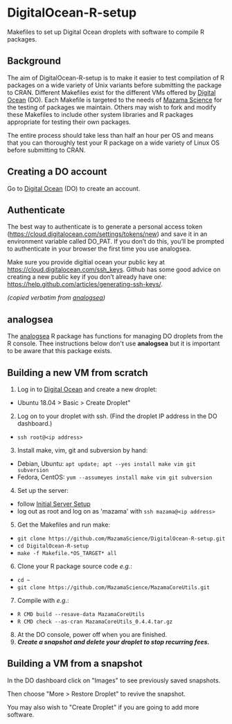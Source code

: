 # DigitalOcean-R-setup

Makefiles to set up Digital Ocean droplets with software to compile R packages.

## Background

The aim of DigitalOcean-R-setup is to make it easier to test compilation of R 
packages on a wide variety of Unix variants before submitting the package to
CRAN. Different Makefiles exist for the different VMs offered by
[Digital Ocean](http://digitalocean.com) (DO). Each Makefile is targeted to the needs of
[Mazama Science](http://mazamascience.com) for the testing of packages we maintain.
Others may wish to fork and modify these Makefiles to include other system 
libraries and R packages appropriate for testing their own packages.

The entire process should take less than half an hour per OS and means that you 
can thoroughly test your R package on a wide variety of Linux OS before submitting 
to CRAN.

## Creating a DO account

Go to [Digital Ocean](http://digitalocean.com) (DO) to create an account.

## Authenticate 

The best way to authenticate is to generate a personal access token 
(https://cloud.digitalocean.com/settings/tokens/new) and save it in an 
environment variable called DO_PAT. If you don’t do this, you’ll be prompted to 
authenticate in your browser the first time you use analogsea.

Make sure you provide digitial ocean your public key at 
https://cloud.digitalocean.com/ssh_keys. Github has some good advice on creating 
a new public key if you don’t already have one: 
https://help.github.com/articles/generating-ssh-keys/.

_(copied verbatim from [analogsea](https://analogsea.icu/index.html))_

## analogsea

The [analogsea](https://analogsea.icu/index.html) R package has functions for
managing DO droplets from the R console. Thee instructions below don't use 
**analogsea** but it is important to be aware that this package exists.

## Building a new VM from scratch

1. Log in to [Digital Ocean](http://digitalocean.com) and create a new droplet:
  * Ubuntu 18.04 > Basic > Create Droplet"
2. Log on to your droplet with ssh. (Find the droplet IP address in the DO dashboard.)
  * `ssh root@<ip address>`
3. Install make, vim, git and subversion by hand:
  * Debian, Ubuntu: `apt update; apt --yes install make vim git subversion`
  * Fedora, CentOS: `yum --assumeyes install make vim git subversion`
4. Set up the server:
  * follow [Initial Server Setup](https://www.digitalocean.com/community/tutorials/initial-server-setup-with-ubuntu-18-04)
  * log out as root and log on as 'mazama' with `ssh mazama@<ip address>`
5. Get the Makefiles and run make:
  * `git clone https://github.com/MazamaScience/DigitalOcean-R-setup.git`
  * `cd DigitalOcean-R-setup`
  * `make -f Makefile.*OS_TARGET* all`
6. Clone your R package source code _e.g._:
  * `cd ~`
  * `git clone https://github.com/MazamaScience/MazamaCoreUtils.git`
7. Compile with _e.g._:
  * `R CMD build --resave-data MazamaCoreUtils`
  * `R CMD check --as-cran MazamaCoreUtils_0.4.4.tar.gz`
8. At the DO console, power off when you are finished.
9. __*Create a snapshot and delete your droplet to stop recurring fees.*__

## Building a VM from a snapshot

In the DO dashboard click on "Images" to see previously saved snapshots.

Then choose "More > Restore Droplet" to revive the snapshot.

You may also wish to "Create Droplet" if you are going to add more software.

